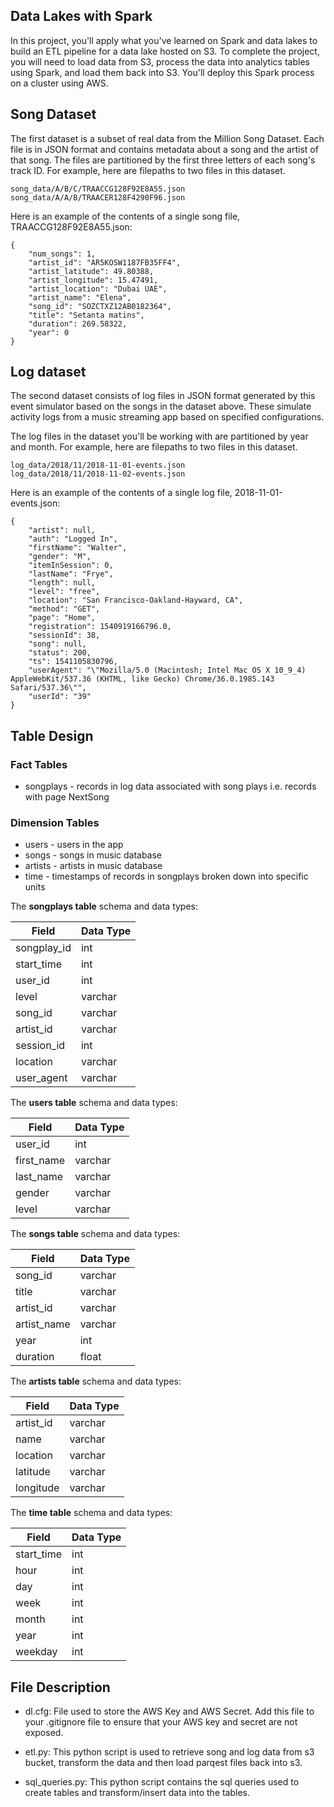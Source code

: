 ## Data Lakes with Spark

In this project, you'll apply what you've learned on Spark and data lakes to build an ETL pipeline for a data lake hosted on S3. To complete the project, you will need to load data from S3, process the data into analytics tables using Spark, and load them back into S3. You'll deploy this Spark process on a cluster using AWS.

## Song Dataset
The first dataset is a subset of real data from the Million Song Dataset.
Each file is in JSON format and contains metadata about a song and the artist of that song.
The files are partitioned by the first three letters of each song's track ID.
For example, here are filepaths to two files in this dataset.
```
song_data/A/B/C/TRAACCG128F92E8A55.json
song_data/A/A/B/TRAACER128F4290F96.json
```

Here is an example of the contents of a single song file, TRAACCG128F92E8A55.json:
```
{
    "num_songs": 1,
    "artist_id": "AR5KOSW1187FB35FF4",
    "artist_latitude": 49.80388,
    "artist_longitude": 15.47491,
    "artist_location": "Dubai UAE",
    "artist_name": "Elena",
    "song_id": "SOZCTXZ12AB0182364",
    "title": "Setanta matins",
    "duration": 269.58322,
    "year": 0
}
```

## Log dataset

The second dataset consists of log files in JSON format generated by this event simulator based on the songs in the dataset above. These simulate activity logs from a music streaming app based on specified configurations.

The log files in the dataset you'll be working with are partitioned by year and month. For example, here are filepaths to two files in this dataset.
```
log_data/2018/11/2018-11-01-events.json
log_data/2018/11/2018-11-02-events.json
```

Here is an example of the contents of a single log file, 2018-11-01-events.json:
```
{
	"artist": null,
	"auth": "Logged In",
	"firstName": "Walter",
	"gender": "M",
	"itemInSession": 0,
	"lastName": "Frye",
	"length": null,
	"level": "free",
	"location": "San Francisco-Oakland-Hayward, CA",
	"method": "GET",
	"page": "Home",
	"registration": 1540919166796.0,
	"sessionId": 38,
	"song": null,
	"status": 200,
	"ts": 1541105830796,
	"userAgent": "\"Mozilla/5.0 (Macintosh; Intel Mac OS X 10_9_4) AppleWebKit/537.36 (KHTML, like Gecko) Chrome/36.0.1985.143 Safari/537.36\"",
	"userId": "39"
}
```
## Table Design

### Fact Tables
- songplays - records in log data associated with song plays i.e. records with page NextSong
### Dimension Tables
- users - users in the app
- songs - songs in music database
- artists - artists in music database
- time - timestamps of records in songplays broken down into specific units

 The **songplays table** schema and data types:

 | Field        | Data Type          |
 | ------------- | ------------- |
 | songplay_id      | int |
 | start_time      | int    |  
 | user_id | int  | 
 | level |  varchar |
 | song_id | varchar      |  
 | artist_id | varchar     |  
 | session_id | int  |
 | location | varchar      |
 | user_agent | varchar    |

 The **users table** schema and data types:

 | Field        | Data Type          |
 | ------------- | ------------- |
 | user_id      | int |
 | first_name      | varchar      |
 | last_name | varchar      |
 | gender | varchar      |
 | level | varchar |

The **songs table** schema and data types:

 | Field        | Data Type          |
 | ------------- | ------------- |  
 | song_id      | varchar |
 | title      | varchar      |
 | artist_id | varchar      |
 | artist_name | varchar      | 
 | year | int     |
 | duration | float     |

  The **artists table** schema and data types:

 | Field        | Data Type          |
 | ------------- | ------------- |  
 | artist_id      | varchar |
 | name      | varchar      |
 | location | varchar      |  
 | latitude | varchar      |
 | longitude | varchar   |

The **time table** schema and data types:

 | Field        | Data Type          |
 |-------------  | ------------- |
 | start_time      |int |
 | hour      | int     |
 | day | int      |
 | week | int     |
 | month | int      |
 | year | int     |  
 | weekday | int     |

## File Description

- dl.cfg: File used to store the AWS Key and AWS Secret.  Add this file to your .gitignore file to ensure that your AWS key and secret are not exposed.

- etl.py: This python script is used to retrieve song and log data from s3 bucket, transform the data and then load parqest files back into s3.

- sql_queries.py: This python script contains the sql queries used to create tables and transform/insert data into the tables.